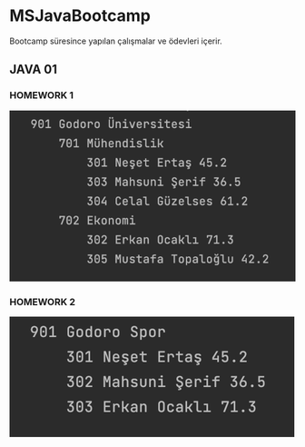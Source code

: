 # MSJavaBootcamp

Bootcamp süresince yapılan çalışmalar ve ödevleri içerir. 

## JAVA 01

### HOMEWORK 1

<img src="src/Java01/godoro/education/Homework1.png" width="auto">

### HOMEWORK 2

<img src="src/Java01/godoro/sports/Homework2.png" width="auto">



